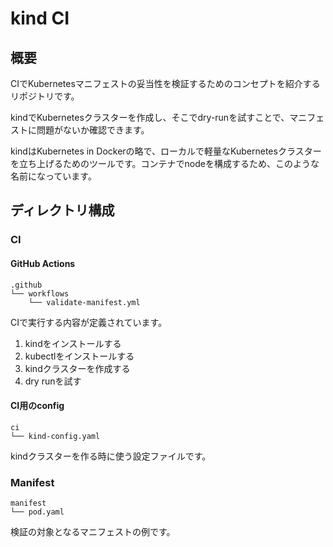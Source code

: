 # kind CI
## 概要
CIでKubernetesマニフェストの妥当性を検証するためのコンセプトを紹介するリポジトリです。

kindでKubernetesクラスターを作成し、そこでdry-runを試すことで、マニフェストに問題がないか確認できます。

kindはKubernetes in Dockerの略で、ローカルで軽量なKubernetesクラスターを立ち上げるためのツールです。コンテナでnodeを構成するため、このような名前になっています。

## ディレクトリ構成
### CI
#### GitHub Actions
```
.github
└── workflows
    └── validate-manifest.yml
```
CIで実行する内容が定義されています。

1. kindをインストールする
1. kubectlをインストールする
1. kindクラスターを作成する
1. dry runを試す

#### CI用のconfig
```
ci
└── kind-config.yaml
```
kindクラスターを作る時に使う設定ファイルです。

### Manifest
```
manifest
└── pod.yaml
```
検証の対象となるマニフェストの例です。
